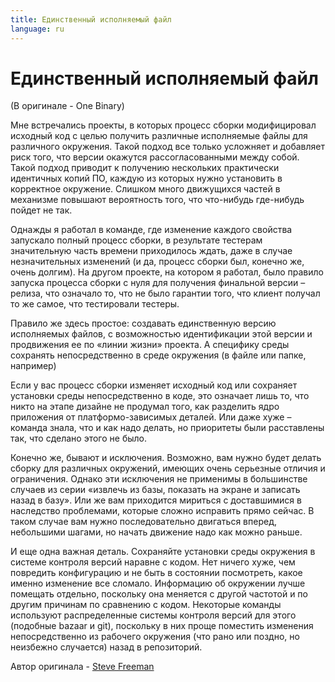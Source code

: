 ```yaml
---
title: Единственный исполняемый файл
language: ru
---
```


# Единственный исполняемый файл
(В оригинале - One Binary)

Мне встречались проекты, в которых процесс сборки модифицировал исходный код с целью получить различные исполняемые файлы для различного окружения. Такой подход все только усложняет и добавляет риск того, что версии окажутся рассогласованными между собой. Такой подход приводит к получению нескольких практически идентичных копий ПО, каждую из которых нужно установить в корректное окружение. Слишком много движущихся частей в механизме повышают вероятность того, что что-нибудь где-нибудь пойдет не так.

Однажды я работал в команде, где изменение каждого свойства запускало полный процесс сборки, в результате тестерам значительную часть времени приходилось ждать, даже в случае незначительных изменений (и да, процесс сборки был, конечно же, очень долгим). На другом проекте, на котором я работал, было правило запуска процесса сборки с нуля для получения финальной версии – релиза, что означало то, что не было гарантии того, что клиент получал то же самое, что тестировали тестеры.

Правило же здесь простое: создавать единственную версию исполняемых файлов, с возможностью идентификации этой версии и продвижения ее по «линии жизни» проекта. А специфику среды сохранять непосредственно в среде окружения (в файле или папке, например)

Если у вас процесс сборки изменяет исходный код или сохраняет установки среды непосредственно в коде, это означает лишь то, что никто на этапе дизайне не продумал того, как разделить ядро приложения от платформо-зависимых деталей. Или даже хуже – команда знала, что и как надо делать, но приоритеты были расставлены так, что сделано этого не было.

Конечно же, бывают и исключения. Возможно, вам нужно будет делать сборку для различных окружений, имеющих очень серьезные отличия и ограничения. Однако эти исключения не применимы в большинстве случаев из серии «извлечь из базы, показать на экране и записать назад в базу». Или же вам приходится мириться с доставшимися в наследство проблемами, которые сложно исправить прямо сейчас. В таком случае вам нужно последовательно двигаться вперед, небольшими шагами, но начать движение надо как можно раньше.

И еще одна важная деталь. Сохраняйте установки среды окружения в системе контроля версий наравне с кодом. Нет ничего хуже, чем повредить конфигурацию и не быть в состоянии посмотреть, какое именно изменение все сломало. Информацию об окружении лучше помещать отдельно, поскольку она меняется с другой частотой и по другим причинам по сравнению с кодом. Некоторые команды используют распределенные системы контроля версий для этого (подобные bazaar и git), поскольку в них проще поместить изменения непосредственно из рабочего окружения (что рано или поздно, но неизбежно случается) назад в репозиторий.

Автор оригинала - [Steve Freeman](http://programmer.97things.oreilly.com/wiki/index.php/Steve_Freeman)